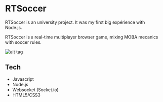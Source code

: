 # RTSoccer

RTSoccer is an university project. It was my first big expérience with Node.js.

RTSoccer is a real-time multiplayer browser game, mixing MOBA mecanics with soccer rules.

![alt tag](https://github.com/xviniette/rtsoccer/blob/master/rtsoccer.gif?raw=true)

## Tech
* Javascript
* Node.js
* Websocket (Socket.io)
* HTML5/CSS3

